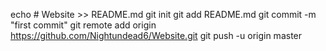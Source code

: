 echo # Website >> README.md
git init
git add README.md
git commit -m "first commit"
git remote add origin https://github.com/Nightundead6/Website.git
git push -u origin master
